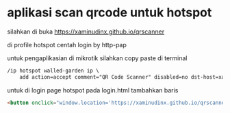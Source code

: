 
# aplikasi scan qrcode untuk hotspot

silahkan di buka https://xaminudinx.github.io/qrscanner


di profile hotspot centah login by http-pap

untuk pengaplikasian di mikrotik silahkan copy paste di terminal  

```html
/ip hotspot walled-garden ip \
    add action=accept comment="QR Code Scanner" disabled=no dst-host=xaminudinx.github.io

```
untuk di login page hotspot pada login.html tambahkan baris 

```html
<button onclick="window.location='https://xaminudinx.github.io/qrscanner';">QR Code</button>
